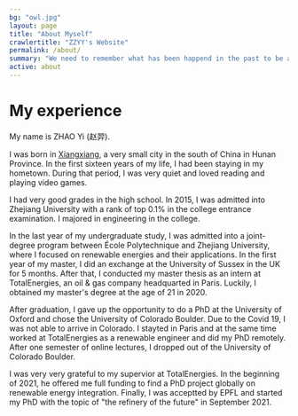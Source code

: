 ```yaml
---
bg: "owl.jpg"
layout: page
title: "About Myself"
crawlertitle: "ZZYY's Website"
permalink: /about/
summary: "We need to remember what has been happend in the past to be able to better prepare for the future."
active: about
---
```


# My experience
My name is ZHAO Yi (赵羿).

I was born in [Xiangxiang](https://en.wikipedia.org/wiki/Xiangxiang), a very small city in the south of China in Hunan Province. In the first sixteen years of my life, I had been staying in my hometown. During that period, I was very quiet and loved reading and playing video games. 

I had very good grades in the high school. In 2015, I was admitted into Zhejiang University with a rank of top 0.1% in the college entrance examination. I majored in engineering in the college.

In the last year of my undergraduate study, I was admitted into a joint-degree program between École Polytechnique and Zhejiang University, where I focused on renewable energies and their applications. In the first year of my master, I did an exchange at the University of Sussex in the UK for 5 months. After that, I conducted my master thesis as an intern at TotalEnergies, an oil & gas company headquarted in Paris. Luckily, I obtained my master's degree at the age of 21 in 2020.

After graduation, I gave up the opportunity to do a PhD at the University of Oxford and chose the University of Colorado Boulder. Due to the Covid 19, I was not able to arrive in Colorado. I stayted in Paris and at the same time worked at TotalEnergies as a renewable engineer and did my PhD remotely. After one semester of online lectures, I dropped out of the University of Colorado Boulder. 

I was very very grateful to my supervior at TotalEnergies. In the beginning of 2021, he offered me full funding to find a PhD project globally on renewable energy integration. Finally, I was acceptted by EPFL and started my PhD with the topic of "the refinery of the future" in September 2021.


<!-- Zhejiang University is located in Hangzhou, a middle-size city of more than ten million population, where I felt much more lonely and isolated because it was the first time I left my families and friends. During my college,I spent most of the time by myself. -->

<!-- I felt much more lonely after leaving my home. I didn't have too many friends in the undergraduate. -->

